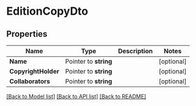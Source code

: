 # EditionCopyDto

## Properties

Name | Type | Description | Notes
------------ | ------------- | ------------- | -------------
**Name** | Pointer to **string** |  | [optional] 
**CopyrightHolder** | Pointer to **string** |  | [optional] 
**Collaborators** | Pointer to **string** |  | [optional] 

[[Back to Model list]](../README.md#documentation-for-models) [[Back to API list]](../README.md#documentation-for-api-endpoints) [[Back to README]](../README.md)


